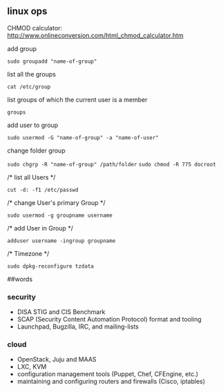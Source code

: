 ## linux ops

CHMOD calculator:
http://www.onlineconversion.com/html_chmod_calculator.htm

add group

`sudo groupadd "name-of-group"`

list all the groups

`cat /etc/group`

list groups of which the current user is a member

`groups`

add user to group

`sudo usermod -G "name-of-group" -a "name-of-user"`

change folder group

`sudo chgrp -R "name-of-group" /path/folder`
`sudo chmod -R 775 docroot`

/* list all Users */

`cut -d: -f1 /etc/passwd`

/* change User's primary Group */

`sudo usermod -g groupname username`

/* add User in Group */

`adduser username -ingroup groupname`

/* Timezone */

`sudo dpkg-reconfigure tzdata`

##words
### security

- DISA STIG and CIS Benchmark
- SCAP (Security Content Automation Protocol) format and tooling
- Launchpad, Bugzilla, IRC, and mailing-lists

### cloud

- OpenStack, Juju and MAAS
- LXC, KVM
- configuration management tools (Puppet, Chef, CFEngine, etc.)
- maintaining and configuring routers and firewalls (Cisco, iptables)
